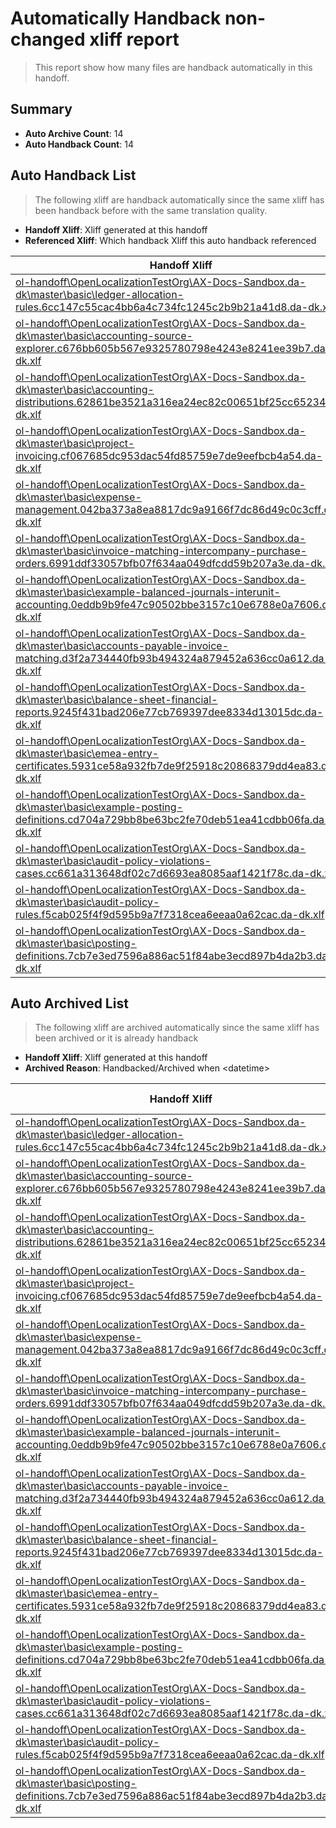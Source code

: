 # Automatically Handback non-changed xliff report
> This report show how many files are handback automatically in this handoff.

## Summary
* **Auto Archive Count**: 14
* **Auto Handback Count**: 14

## Auto Handback List
> The following xliff are handback automatically since the same xliff has been handback before with the same translation quality.

* **Handoff Xliff**: Xliff generated at this handoff
* **Referenced Xliff**: Which handback Xliff this auto handback referenced

| Handoff Xliff | Referenced Xliff | 
| --- | --- | 
| [ol-handoff\OpenLocalizationTestOrg\AX-Docs-Sandbox.da-dk\master\basic\ledger-allocation-rules.6cc147c55cac4bb6a4c734fc1245c2b9b21a41d8.da-dk.xlf](https://github.com/OpenLocalizationTestOrg/AX-Docs-Sandbox.handoff/blob/9e9511f425aad0361a6c5165680b42e12885f764/ol-handoff/OpenLocalizationTestOrg/AX-Docs-Sandbox.da-dk/master/basic/ledger-allocation-rules.6cc147c55cac4bb6a4c734fc1245c2b9b21a41d8.da-dk.xlf) | [ol-handback\OpenLocalizationTestOrg\AX-Docs-Sandbox.da-dk\master\basic\ledger-allocation-rules.6cc147c55cac4bb6a4c734fc1245c2b9b21a41d8.da-dk.xlf](https://github.com/OpenLocalizationTestOrg/AX-Docs-Sandbox.handback/blob/9fee99d4843397a4d8f7d67daa6225b1267e59dd/ol-handback/OpenLocalizationTestOrg/AX-Docs-Sandbox.da-dk/master/basic/ledger-allocation-rules.6cc147c55cac4bb6a4c734fc1245c2b9b21a41d8.da-dk.xlf) | 
| [ol-handoff\OpenLocalizationTestOrg\AX-Docs-Sandbox.da-dk\master\basic\accounting-source-explorer.c676bb605b567e9325780798e4243e8241ee39b7.da-dk.xlf](https://github.com/OpenLocalizationTestOrg/AX-Docs-Sandbox.handoff/blob/9e9511f425aad0361a6c5165680b42e12885f764/ol-handoff/OpenLocalizationTestOrg/AX-Docs-Sandbox.da-dk/master/basic/accounting-source-explorer.c676bb605b567e9325780798e4243e8241ee39b7.da-dk.xlf) | [ol-handback\OpenLocalizationTestOrg\AX-Docs-Sandbox.da-dk\master\basic\accounting-source-explorer.c676bb605b567e9325780798e4243e8241ee39b7.da-dk.xlf](https://github.com/OpenLocalizationTestOrg/AX-Docs-Sandbox.handback/blob/9fee99d4843397a4d8f7d67daa6225b1267e59dd/ol-handback/OpenLocalizationTestOrg/AX-Docs-Sandbox.da-dk/master/basic/accounting-source-explorer.c676bb605b567e9325780798e4243e8241ee39b7.da-dk.xlf) | 
| [ol-handoff\OpenLocalizationTestOrg\AX-Docs-Sandbox.da-dk\master\basic\accounting-distributions.62861be3521a316ea24ec82c00651bf25cc65234.da-dk.xlf](https://github.com/OpenLocalizationTestOrg/AX-Docs-Sandbox.handoff/blob/9e9511f425aad0361a6c5165680b42e12885f764/ol-handoff/OpenLocalizationTestOrg/AX-Docs-Sandbox.da-dk/master/basic/accounting-distributions.62861be3521a316ea24ec82c00651bf25cc65234.da-dk.xlf) | [ol-handback\OpenLocalizationTestOrg\AX-Docs-Sandbox.da-dk\master\basic\accounting-distributions.62861be3521a316ea24ec82c00651bf25cc65234.da-dk.xlf](https://github.com/OpenLocalizationTestOrg/AX-Docs-Sandbox.handback/blob/9fee99d4843397a4d8f7d67daa6225b1267e59dd/ol-handback/OpenLocalizationTestOrg/AX-Docs-Sandbox.da-dk/master/basic/accounting-distributions.62861be3521a316ea24ec82c00651bf25cc65234.da-dk.xlf) | 
| [ol-handoff\OpenLocalizationTestOrg\AX-Docs-Sandbox.da-dk\master\basic\project-invoicing.cf067685dc953dac54fd85759e7de9eefbcb4a54.da-dk.xlf](https://github.com/OpenLocalizationTestOrg/AX-Docs-Sandbox.handoff/blob/9e9511f425aad0361a6c5165680b42e12885f764/ol-handoff/OpenLocalizationTestOrg/AX-Docs-Sandbox.da-dk/master/basic/project-invoicing.cf067685dc953dac54fd85759e7de9eefbcb4a54.da-dk.xlf) | [ol-handback\OpenLocalizationTestOrg\AX-Docs-Sandbox.da-dk\master\basic\project-invoicing.cf067685dc953dac54fd85759e7de9eefbcb4a54.da-dk.xlf](https://github.com/OpenLocalizationTestOrg/AX-Docs-Sandbox.handback/blob/9fee99d4843397a4d8f7d67daa6225b1267e59dd/ol-handback/OpenLocalizationTestOrg/AX-Docs-Sandbox.da-dk/master/basic/project-invoicing.cf067685dc953dac54fd85759e7de9eefbcb4a54.da-dk.xlf) | 
| [ol-handoff\OpenLocalizationTestOrg\AX-Docs-Sandbox.da-dk\master\basic\expense-management.042ba373a8ea8817dc9a9166f7dc86d49c0c3cff.da-dk.xlf](https://github.com/OpenLocalizationTestOrg/AX-Docs-Sandbox.handoff/blob/9e9511f425aad0361a6c5165680b42e12885f764/ol-handoff/OpenLocalizationTestOrg/AX-Docs-Sandbox.da-dk/master/basic/expense-management.042ba373a8ea8817dc9a9166f7dc86d49c0c3cff.da-dk.xlf) | [ol-handback\OpenLocalizationTestOrg\AX-Docs-Sandbox.da-dk\master\basic\expense-management.042ba373a8ea8817dc9a9166f7dc86d49c0c3cff.da-dk.xlf](https://github.com/OpenLocalizationTestOrg/AX-Docs-Sandbox.handback/blob/9fee99d4843397a4d8f7d67daa6225b1267e59dd/ol-handback/OpenLocalizationTestOrg/AX-Docs-Sandbox.da-dk/master/basic/expense-management.042ba373a8ea8817dc9a9166f7dc86d49c0c3cff.da-dk.xlf) | 
| [ol-handoff\OpenLocalizationTestOrg\AX-Docs-Sandbox.da-dk\master\basic\invoice-matching-intercompany-purchase-orders.6991ddf33057bfb07f634aa049dfcdd59b207a3e.da-dk.xlf](https://github.com/OpenLocalizationTestOrg/AX-Docs-Sandbox.handoff/blob/9e9511f425aad0361a6c5165680b42e12885f764/ol-handoff/OpenLocalizationTestOrg/AX-Docs-Sandbox.da-dk/master/basic/invoice-matching-intercompany-purchase-orders.6991ddf33057bfb07f634aa049dfcdd59b207a3e.da-dk.xlf) | [ol-handback\OpenLocalizationTestOrg\AX-Docs-Sandbox.da-dk\master\basic\invoice-matching-intercompany-purchase-orders.6991ddf33057bfb07f634aa049dfcdd59b207a3e.da-dk.xlf](https://github.com/OpenLocalizationTestOrg/AX-Docs-Sandbox.handback/blob/9fee99d4843397a4d8f7d67daa6225b1267e59dd/ol-handback/OpenLocalizationTestOrg/AX-Docs-Sandbox.da-dk/master/basic/invoice-matching-intercompany-purchase-orders.6991ddf33057bfb07f634aa049dfcdd59b207a3e.da-dk.xlf) | 
| [ol-handoff\OpenLocalizationTestOrg\AX-Docs-Sandbox.da-dk\master\basic\example-balanced-journals-interunit-accounting.0eddb9b9fe47c90502bbe3157c10e6788e0a7606.da-dk.xlf](https://github.com/OpenLocalizationTestOrg/AX-Docs-Sandbox.handoff/blob/9e9511f425aad0361a6c5165680b42e12885f764/ol-handoff/OpenLocalizationTestOrg/AX-Docs-Sandbox.da-dk/master/basic/example-balanced-journals-interunit-accounting.0eddb9b9fe47c90502bbe3157c10e6788e0a7606.da-dk.xlf) | [ol-handback\OpenLocalizationTestOrg\AX-Docs-Sandbox.da-dk\master\basic\example-balanced-journals-interunit-accounting.0eddb9b9fe47c90502bbe3157c10e6788e0a7606.da-dk.xlf](https://github.com/OpenLocalizationTestOrg/AX-Docs-Sandbox.handback/blob/9fee99d4843397a4d8f7d67daa6225b1267e59dd/ol-handback/OpenLocalizationTestOrg/AX-Docs-Sandbox.da-dk/master/basic/example-balanced-journals-interunit-accounting.0eddb9b9fe47c90502bbe3157c10e6788e0a7606.da-dk.xlf) | 
| [ol-handoff\OpenLocalizationTestOrg\AX-Docs-Sandbox.da-dk\master\basic\accounts-payable-invoice-matching.d3f2a734440fb93b494324a879452a636cc0a612.da-dk.xlf](https://github.com/OpenLocalizationTestOrg/AX-Docs-Sandbox.handoff/blob/9e9511f425aad0361a6c5165680b42e12885f764/ol-handoff/OpenLocalizationTestOrg/AX-Docs-Sandbox.da-dk/master/basic/accounts-payable-invoice-matching.d3f2a734440fb93b494324a879452a636cc0a612.da-dk.xlf) | [ol-handback\OpenLocalizationTestOrg\AX-Docs-Sandbox.da-dk\master\basic\accounts-payable-invoice-matching.d3f2a734440fb93b494324a879452a636cc0a612.da-dk.xlf](https://github.com/OpenLocalizationTestOrg/AX-Docs-Sandbox.handback/blob/9fee99d4843397a4d8f7d67daa6225b1267e59dd/ol-handback/OpenLocalizationTestOrg/AX-Docs-Sandbox.da-dk/master/basic/accounts-payable-invoice-matching.d3f2a734440fb93b494324a879452a636cc0a612.da-dk.xlf) | 
| [ol-handoff\OpenLocalizationTestOrg\AX-Docs-Sandbox.da-dk\master\basic\balance-sheet-financial-reports.9245f431bad206e77cb769397dee8334d13015dc.da-dk.xlf](https://github.com/OpenLocalizationTestOrg/AX-Docs-Sandbox.handoff/blob/9e9511f425aad0361a6c5165680b42e12885f764/ol-handoff/OpenLocalizationTestOrg/AX-Docs-Sandbox.da-dk/master/basic/balance-sheet-financial-reports.9245f431bad206e77cb769397dee8334d13015dc.da-dk.xlf) | [ol-handback\OpenLocalizationTestOrg\AX-Docs-Sandbox.da-dk\master\basic\balance-sheet-financial-reports.9245f431bad206e77cb769397dee8334d13015dc.da-dk.xlf](https://github.com/OpenLocalizationTestOrg/AX-Docs-Sandbox.handback/blob/9fee99d4843397a4d8f7d67daa6225b1267e59dd/ol-handback/OpenLocalizationTestOrg/AX-Docs-Sandbox.da-dk/master/basic/balance-sheet-financial-reports.9245f431bad206e77cb769397dee8334d13015dc.da-dk.xlf) | 
| [ol-handoff\OpenLocalizationTestOrg\AX-Docs-Sandbox.da-dk\master\basic\emea-entry-certificates.5931ce58a932fb7de9f25918c20868379dd4ea83.da-dk.xlf](https://github.com/OpenLocalizationTestOrg/AX-Docs-Sandbox.handoff/blob/9e9511f425aad0361a6c5165680b42e12885f764/ol-handoff/OpenLocalizationTestOrg/AX-Docs-Sandbox.da-dk/master/basic/emea-entry-certificates.5931ce58a932fb7de9f25918c20868379dd4ea83.da-dk.xlf) | [ol-handback\OpenLocalizationTestOrg\AX-Docs-Sandbox.da-dk\master\basic\emea-entry-certificates.5931ce58a932fb7de9f25918c20868379dd4ea83.da-dk.xlf](https://github.com/OpenLocalizationTestOrg/AX-Docs-Sandbox.handback/blob/23809320401e2050d9a03f7f1f5a71948c947f99/ol-handback/OpenLocalizationTestOrg/AX-Docs-Sandbox.da-dk/master/basic/emea-entry-certificates.5931ce58a932fb7de9f25918c20868379dd4ea83.da-dk.xlf) | 
| [ol-handoff\OpenLocalizationTestOrg\AX-Docs-Sandbox.da-dk\master\basic\example-posting-definitions.cd704a729bb8be63bc2fe70deb51ea41cdbb06fa.da-dk.xlf](https://github.com/OpenLocalizationTestOrg/AX-Docs-Sandbox.handoff/blob/9e9511f425aad0361a6c5165680b42e12885f764/ol-handoff/OpenLocalizationTestOrg/AX-Docs-Sandbox.da-dk/master/basic/example-posting-definitions.cd704a729bb8be63bc2fe70deb51ea41cdbb06fa.da-dk.xlf) | [ol-handback\OpenLocalizationTestOrg\AX-Docs-Sandbox.da-dk\master\basic\example-posting-definitions.cd704a729bb8be63bc2fe70deb51ea41cdbb06fa.da-dk.xlf](https://github.com/OpenLocalizationTestOrg/AX-Docs-Sandbox.handback/blob/9fee99d4843397a4d8f7d67daa6225b1267e59dd/ol-handback/OpenLocalizationTestOrg/AX-Docs-Sandbox.da-dk/master/basic/example-posting-definitions.cd704a729bb8be63bc2fe70deb51ea41cdbb06fa.da-dk.xlf) | 
| [ol-handoff\OpenLocalizationTestOrg\AX-Docs-Sandbox.da-dk\master\basic\audit-policy-violations-cases.cc661a313648df02c7d6693ea8085aaf1421f78c.da-dk.xlf](https://github.com/OpenLocalizationTestOrg/AX-Docs-Sandbox.handoff/blob/9e9511f425aad0361a6c5165680b42e12885f764/ol-handoff/OpenLocalizationTestOrg/AX-Docs-Sandbox.da-dk/master/basic/audit-policy-violations-cases.cc661a313648df02c7d6693ea8085aaf1421f78c.da-dk.xlf) | [ol-handback\OpenLocalizationTestOrg\AX-Docs-Sandbox.da-dk\master\basic\audit-policy-violations-cases.cc661a313648df02c7d6693ea8085aaf1421f78c.da-dk.xlf](https://github.com/OpenLocalizationTestOrg/AX-Docs-Sandbox.handback/blob/9fee99d4843397a4d8f7d67daa6225b1267e59dd/ol-handback/OpenLocalizationTestOrg/AX-Docs-Sandbox.da-dk/master/basic/audit-policy-violations-cases.cc661a313648df02c7d6693ea8085aaf1421f78c.da-dk.xlf) | 
| [ol-handoff\OpenLocalizationTestOrg\AX-Docs-Sandbox.da-dk\master\basic\audit-policy-rules.f5cab025f4f9d595b9a7f7318cea6eeaa0a62cac.da-dk.xlf](https://github.com/OpenLocalizationTestOrg/AX-Docs-Sandbox.handoff/blob/9e9511f425aad0361a6c5165680b42e12885f764/ol-handoff/OpenLocalizationTestOrg/AX-Docs-Sandbox.da-dk/master/basic/audit-policy-rules.f5cab025f4f9d595b9a7f7318cea6eeaa0a62cac.da-dk.xlf) | [ol-handback\OpenLocalizationTestOrg\AX-Docs-Sandbox.da-dk\master\basic\audit-policy-rules.f5cab025f4f9d595b9a7f7318cea6eeaa0a62cac.da-dk.xlf](https://github.com/OpenLocalizationTestOrg/AX-Docs-Sandbox.handback/blob/9fee99d4843397a4d8f7d67daa6225b1267e59dd/ol-handback/OpenLocalizationTestOrg/AX-Docs-Sandbox.da-dk/master/basic/audit-policy-rules.f5cab025f4f9d595b9a7f7318cea6eeaa0a62cac.da-dk.xlf) | 
| [ol-handoff\OpenLocalizationTestOrg\AX-Docs-Sandbox.da-dk\master\basic\posting-definitions.7cb7e3ed7596a886ac51f84abe3ecd897b4da2b3.da-dk.xlf](https://github.com/OpenLocalizationTestOrg/AX-Docs-Sandbox.handoff/blob/9e9511f425aad0361a6c5165680b42e12885f764/ol-handoff/OpenLocalizationTestOrg/AX-Docs-Sandbox.da-dk/master/basic/posting-definitions.7cb7e3ed7596a886ac51f84abe3ecd897b4da2b3.da-dk.xlf) | [ol-handback\OpenLocalizationTestOrg\AX-Docs-Sandbox.da-dk\master\basic\posting-definitions.7cb7e3ed7596a886ac51f84abe3ecd897b4da2b3.da-dk.xlf](https://github.com/OpenLocalizationTestOrg/AX-Docs-Sandbox.handback/blob/9fee99d4843397a4d8f7d67daa6225b1267e59dd/ol-handback/OpenLocalizationTestOrg/AX-Docs-Sandbox.da-dk/master/basic/posting-definitions.7cb7e3ed7596a886ac51f84abe3ecd897b4da2b3.da-dk.xlf) | 

## Auto Archived List
> The following xliff are archived automatically since the same xliff has been archived or it is already handback

* **Handoff Xliff**: Xliff generated at this handoff
* **Archived Reason**: Handbacked/Archived when &lt;datetime&gt;

| Handoff Xliff | Archived Reason | 
| --- | --- | 
| [ol-handoff\OpenLocalizationTestOrg\AX-Docs-Sandbox.da-dk\master\basic\ledger-allocation-rules.6cc147c55cac4bb6a4c734fc1245c2b9b21a41d8.da-dk.xlf](https://github.com/OpenLocalizationTestOrg/AX-Docs-Sandbox.handoff/blob/9e9511f425aad0361a6c5165680b42e12885f764/ol-handoff/OpenLocalizationTestOrg/AX-Docs-Sandbox.da-dk/master/basic/ledger-allocation-rules.6cc147c55cac4bb6a4c734fc1245c2b9b21a41d8.da-dk.xlf) | Handbacked | 
| [ol-handoff\OpenLocalizationTestOrg\AX-Docs-Sandbox.da-dk\master\basic\accounting-source-explorer.c676bb605b567e9325780798e4243e8241ee39b7.da-dk.xlf](https://github.com/OpenLocalizationTestOrg/AX-Docs-Sandbox.handoff/blob/9e9511f425aad0361a6c5165680b42e12885f764/ol-handoff/OpenLocalizationTestOrg/AX-Docs-Sandbox.da-dk/master/basic/accounting-source-explorer.c676bb605b567e9325780798e4243e8241ee39b7.da-dk.xlf) | Handbacked | 
| [ol-handoff\OpenLocalizationTestOrg\AX-Docs-Sandbox.da-dk\master\basic\accounting-distributions.62861be3521a316ea24ec82c00651bf25cc65234.da-dk.xlf](https://github.com/OpenLocalizationTestOrg/AX-Docs-Sandbox.handoff/blob/9e9511f425aad0361a6c5165680b42e12885f764/ol-handoff/OpenLocalizationTestOrg/AX-Docs-Sandbox.da-dk/master/basic/accounting-distributions.62861be3521a316ea24ec82c00651bf25cc65234.da-dk.xlf) | Handbacked | 
| [ol-handoff\OpenLocalizationTestOrg\AX-Docs-Sandbox.da-dk\master\basic\project-invoicing.cf067685dc953dac54fd85759e7de9eefbcb4a54.da-dk.xlf](https://github.com/OpenLocalizationTestOrg/AX-Docs-Sandbox.handoff/blob/9e9511f425aad0361a6c5165680b42e12885f764/ol-handoff/OpenLocalizationTestOrg/AX-Docs-Sandbox.da-dk/master/basic/project-invoicing.cf067685dc953dac54fd85759e7de9eefbcb4a54.da-dk.xlf) | Handbacked | 
| [ol-handoff\OpenLocalizationTestOrg\AX-Docs-Sandbox.da-dk\master\basic\expense-management.042ba373a8ea8817dc9a9166f7dc86d49c0c3cff.da-dk.xlf](https://github.com/OpenLocalizationTestOrg/AX-Docs-Sandbox.handoff/blob/9e9511f425aad0361a6c5165680b42e12885f764/ol-handoff/OpenLocalizationTestOrg/AX-Docs-Sandbox.da-dk/master/basic/expense-management.042ba373a8ea8817dc9a9166f7dc86d49c0c3cff.da-dk.xlf) | Handbacked | 
| [ol-handoff\OpenLocalizationTestOrg\AX-Docs-Sandbox.da-dk\master\basic\invoice-matching-intercompany-purchase-orders.6991ddf33057bfb07f634aa049dfcdd59b207a3e.da-dk.xlf](https://github.com/OpenLocalizationTestOrg/AX-Docs-Sandbox.handoff/blob/9e9511f425aad0361a6c5165680b42e12885f764/ol-handoff/OpenLocalizationTestOrg/AX-Docs-Sandbox.da-dk/master/basic/invoice-matching-intercompany-purchase-orders.6991ddf33057bfb07f634aa049dfcdd59b207a3e.da-dk.xlf) | Handbacked | 
| [ol-handoff\OpenLocalizationTestOrg\AX-Docs-Sandbox.da-dk\master\basic\example-balanced-journals-interunit-accounting.0eddb9b9fe47c90502bbe3157c10e6788e0a7606.da-dk.xlf](https://github.com/OpenLocalizationTestOrg/AX-Docs-Sandbox.handoff/blob/9e9511f425aad0361a6c5165680b42e12885f764/ol-handoff/OpenLocalizationTestOrg/AX-Docs-Sandbox.da-dk/master/basic/example-balanced-journals-interunit-accounting.0eddb9b9fe47c90502bbe3157c10e6788e0a7606.da-dk.xlf) | Handbacked | 
| [ol-handoff\OpenLocalizationTestOrg\AX-Docs-Sandbox.da-dk\master\basic\accounts-payable-invoice-matching.d3f2a734440fb93b494324a879452a636cc0a612.da-dk.xlf](https://github.com/OpenLocalizationTestOrg/AX-Docs-Sandbox.handoff/blob/9e9511f425aad0361a6c5165680b42e12885f764/ol-handoff/OpenLocalizationTestOrg/AX-Docs-Sandbox.da-dk/master/basic/accounts-payable-invoice-matching.d3f2a734440fb93b494324a879452a636cc0a612.da-dk.xlf) | Handbacked | 
| [ol-handoff\OpenLocalizationTestOrg\AX-Docs-Sandbox.da-dk\master\basic\balance-sheet-financial-reports.9245f431bad206e77cb769397dee8334d13015dc.da-dk.xlf](https://github.com/OpenLocalizationTestOrg/AX-Docs-Sandbox.handoff/blob/9e9511f425aad0361a6c5165680b42e12885f764/ol-handoff/OpenLocalizationTestOrg/AX-Docs-Sandbox.da-dk/master/basic/balance-sheet-financial-reports.9245f431bad206e77cb769397dee8334d13015dc.da-dk.xlf) | Handbacked | 
| [ol-handoff\OpenLocalizationTestOrg\AX-Docs-Sandbox.da-dk\master\basic\emea-entry-certificates.5931ce58a932fb7de9f25918c20868379dd4ea83.da-dk.xlf](https://github.com/OpenLocalizationTestOrg/AX-Docs-Sandbox.handoff/blob/9e9511f425aad0361a6c5165680b42e12885f764/ol-handoff/OpenLocalizationTestOrg/AX-Docs-Sandbox.da-dk/master/basic/emea-entry-certificates.5931ce58a932fb7de9f25918c20868379dd4ea83.da-dk.xlf) | Handbacked | 
| [ol-handoff\OpenLocalizationTestOrg\AX-Docs-Sandbox.da-dk\master\basic\example-posting-definitions.cd704a729bb8be63bc2fe70deb51ea41cdbb06fa.da-dk.xlf](https://github.com/OpenLocalizationTestOrg/AX-Docs-Sandbox.handoff/blob/9e9511f425aad0361a6c5165680b42e12885f764/ol-handoff/OpenLocalizationTestOrg/AX-Docs-Sandbox.da-dk/master/basic/example-posting-definitions.cd704a729bb8be63bc2fe70deb51ea41cdbb06fa.da-dk.xlf) | Handbacked | 
| [ol-handoff\OpenLocalizationTestOrg\AX-Docs-Sandbox.da-dk\master\basic\audit-policy-violations-cases.cc661a313648df02c7d6693ea8085aaf1421f78c.da-dk.xlf](https://github.com/OpenLocalizationTestOrg/AX-Docs-Sandbox.handoff/blob/9e9511f425aad0361a6c5165680b42e12885f764/ol-handoff/OpenLocalizationTestOrg/AX-Docs-Sandbox.da-dk/master/basic/audit-policy-violations-cases.cc661a313648df02c7d6693ea8085aaf1421f78c.da-dk.xlf) | Handbacked | 
| [ol-handoff\OpenLocalizationTestOrg\AX-Docs-Sandbox.da-dk\master\basic\audit-policy-rules.f5cab025f4f9d595b9a7f7318cea6eeaa0a62cac.da-dk.xlf](https://github.com/OpenLocalizationTestOrg/AX-Docs-Sandbox.handoff/blob/9e9511f425aad0361a6c5165680b42e12885f764/ol-handoff/OpenLocalizationTestOrg/AX-Docs-Sandbox.da-dk/master/basic/audit-policy-rules.f5cab025f4f9d595b9a7f7318cea6eeaa0a62cac.da-dk.xlf) | Handbacked | 
| [ol-handoff\OpenLocalizationTestOrg\AX-Docs-Sandbox.da-dk\master\basic\posting-definitions.7cb7e3ed7596a886ac51f84abe3ecd897b4da2b3.da-dk.xlf](https://github.com/OpenLocalizationTestOrg/AX-Docs-Sandbox.handoff/blob/9e9511f425aad0361a6c5165680b42e12885f764/ol-handoff/OpenLocalizationTestOrg/AX-Docs-Sandbox.da-dk/master/basic/posting-definitions.7cb7e3ed7596a886ac51f84abe3ecd897b4da2b3.da-dk.xlf) | Handbacked | 

